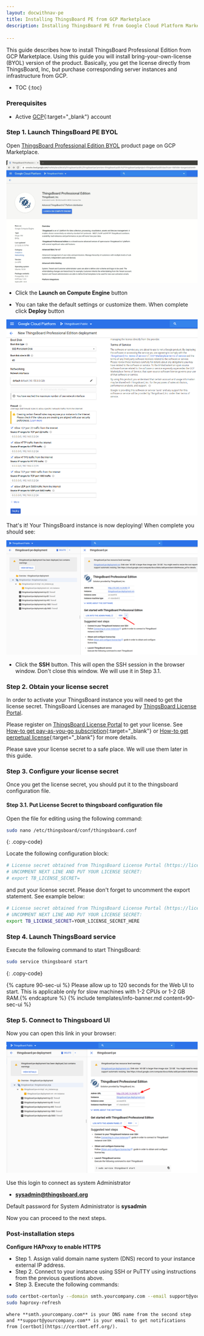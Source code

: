 ```yaml
---
layout: docwithnav-pe
title: Installing ThingsBoard PE from GCP Marketplace
description: Installing ThingsBoard PE from Google Cloud Platform Marketplace

---
```


This guide describes how to install ThingsBoard Professional Edition from GCP Marketplace. 
Using this guide you will install bring-your-own-license (BYOL) version of the product.
Basically, you get the license directly from ThingsBoard, Inc, but purchase corresponding server instances and infrastructure from GCP.       

* TOC
{:toc}

### Prerequisites

- Active [GCP](https://cloud.google.com/){:target="_blank"} account

### Step 1. Launch ThingsBoard PE BYOL

Open [ThingsBoard Professional Edition BYOL](https://console.cloud.google.com/marketplace/details/thingsboard-public/thingsboard-pe) product page on GCP Marketplace.

![image](/images/user-guide/install/gcp-marketplace-pe/launch.png) 

- Click the **Launch on Compute Engine** button

- You can take the default settings or customize them. When complete click **Deploy** button

![image](/images/user-guide/install/gcp-marketplace-pe/deploy.png) 

That's it! Your ThingsBoard instance is now deploying! When complete you should see:

![image](/images/user-guide/install/gcp-marketplace-pe/ssh.png) 

- Click the **SSH** button. This will open the SSH session in the browser window. Don't close this window. We will use it in Step 3.1.

### Step 2. Obtain your license secret

In order to activate your ThingsBoard instance you will need to get the license secret. 
ThingsBoard Licenses are managed by [ThingsBoard License Portal](https://license.thingsboard.io/signup).   

Please register on [ThingsBoard License Portal](https://license.thingsboard.io/signup) to get your license. 
See [How-to get pay-as-you-go subscription](https://www.youtube.com/watch?v=dK-QDFGxWek){:target="_blank"} or [How-to get perpetual license](https://www.youtube.com/watch?v=GPe0lHolWek){:target="_blank"} for more details.
 
Please save your license secret to a safe place. We will use them later in this guide.
 
### Step 3. Configure your license secret

Once you get the license secret, you should put it to the thingsboard configuration file. 

#### Step 3.1. Put License Secret to thingsboard configuration file

Open the file for editing using the following command:

```bash 
sudo nano /etc/thingsboard/conf/thingsboard.conf
``` 
{: .copy-code}

Locate the following configuration block:

```bash
# License secret obtained from ThingsBoard License Portal (https://license.thingsboard.io)
# UNCOMMENT NEXT LINE AND PUT YOUR LICENSE SECRET:
# export TB_LICENSE_SECRET=
```

and put your license secret. Please don't forget to uncomment the export statement. See example below: 

```bash
# License secret obtained from ThingsBoard License Portal (https://license.thingsboard.io)
# UNCOMMENT NEXT LINE AND PUT YOUR LICENSE SECRET:
export TB_LICENSE_SECRET=YOUR_LICENSE_SECRET_HERE
``` 

### Step 4. Launch ThingsBoard service  

Execute the following command to start ThingsBoard:

```bash
sudo service thingsboard start
```
{: .copy-code}

{% capture 90-sec-ui %}
Please allow up to 120 seconds for the Web UI to start. This is applicable only for slow machines with 1-2 CPUs or 1-2 GB RAM.{% endcapture %}
{% include templates/info-banner.md content=90-sec-ui %}

### Step 5. Connect to Thingsboard UI

Now you can open this link in your browser:

![image](/images/user-guide/install/gcp-marketplace-pe/admin-panel.png) 

Use this login to connect as system Administrator 

- **sysadmin@thingsboard.org**

Default password for System Administrator is **sysadmin** 

Now you can proceed to the next steps.

### Post-installation steps

**Configure HAProxy to enable HTTPS**

 * Step 1. Assign valid domain name system (DNS) record to your instance external IP address.
 * Step 2. Connect to your instance using SSH or PuTTY using instructions from the previous questions above.
 * Step 3. Execute the following commands:
 ```bash
 sudo certbot-certonly --domain smth.yourcompany.com --email support@yourcompany.com
 sudo haproxy-refresh
 ```
    where **smth.yourcompany.com** is your DNS name from the second step
    and **support@yourcompany.com** is your email to get notifications from [certbot](https://certbot.eff.org/). 
